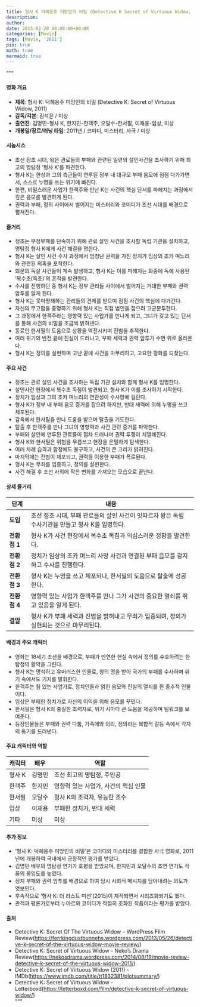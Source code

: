```yaml
---
title: 형사 K 덕혜옹주 미망인의 비밀 (Detective K Secret of Virtuous Widow, 2011)
description: 
author: 
date: 2015-02-20 00:00:00+00:00
categories: [Movie]
tags: [Movie, '2011']
pin: true
math: true
mermaid: true
---
```

"""
#### 영화 개요

- **제목**: 형사 K: 덕혜옹주 미망인의 비밀 (Detective K: Secret of Virtuous Widow, 2011)
- **감독/각본**: 김석윤 / 미상
- **출연진**: 김명민-형사 K, 한지민-한객주, 오달수-한서필, 이재용-임상, 미상
- **개봉일/장르/러닝 타임**: 2011년 / 코미디, 미스터리, 사극 / 미상

#### 시놉시스

- 조선 정조 시대, 왕은 관료들의 부패와 관련된 일련의 살인사건을 조사하기 위해 최고의 명탐정 ‘형사 K’를 파견한다.  
- 형사 K는 한상과 그의 측근들이 연루된 정부 내 대규모 부패 음모에 점점 다가가면서, 스스로 누명을 쓰는 위기에 빠진다.  
- 한편, 비밀스러운 사업가 한객주와 만난 K는 사건의 핵심 단서를 파헤치는 과정에서 깊은 음모를 발견하게 된다.  
- 권력과 부패, 정의 사이에서 벌어지는 미스터리와 코미디가 조선 시대를 배경으로 펼쳐진다.

#### 줄거리

- 정조는 부정부패를 단속하기 위해 관료 살인 사건을 조사할 독립 기관을 설치하고, 명탐정 형사 K에게 사건 해결을 명한다.  
- 형사 K는 살인 사건 수사 과정에서 엄청난 권력을 가진 정치가 임상의 조카 며느리와 관련된 의혹을 포착한다.  
- 의문의 독살 사건들이 계속 발생하고, 형사 K는 이를 파헤치는 와중에 독에 사용된 ‘복수초(독초)’의 흔적을 발견한다.  
- 수사를 진행하던 중 형사 K는 정부 관리들 사이에서 벌어지는 거대한 부패와 권력 암투를 알게 된다.  
- 형사 K는 못마땅해하는 관리들의 견제를 받으며 점점 사건의 핵심에 다가간다.  
- 자신의 무고함을 증명하기 위해 형사 K는 직접 범인을 잡으려 고군분투한다.  
- 그 과정에서 한객주라는 영향력 있는 사업가를 만나게 되고, 그녀가 갖고 있는 단서를 통해 사건의 비밀을 조금씩 밝혀낸다.  
- 동료인 한서필의 도움으로 상황을 역전시키며 진범을 추적한다.  
- 여러 위기와 반전 끝에 진실이 드러나고, 부패 세력과 권력 암투가 수면 위로 올라온다.  
- 형사 K는 정의를 실현하며 고난 끝에 사건을 마무리하고, 고요한 평화를 되찾는다.

#### 주요 사건

- 정조는 관료 살인 사건을 조사하는 독립 기관 설치와 함께 형사 K를 임명한다.  
- 살인사건 현장에서 복수초 독침이 발견되고, 형사 K가 이를 조사하기 시작한다.  
- 정치가 임상과 그의 조카 며느리의 연관성이 수사망에 걸린다.  
- 형사 K가 정부 내 부패 음모 증거를 잡으려 하지만, 반대 세력에 의해 누명을 쓰고 체포된다.  
- 감옥에서 한서필을 만나 도움을 받으며 탈출을 기도한다.  
- 탈출 후 한객주를 만나 그녀의 영향력과 사건 관련 증거를 파악한다.  
- 부패와 살인에 연루된 관료들이 점차 드러나며 권력 투쟁이 치열해진다.  
- 형사 K와 한서필은 위험을 무릅쓰고 현장을 은밀하게 탐색한다.  
- 여러 차례 습격과 함정에도 불구하고, 사건의 큰 고리가 밝혀진다.  
- 마지막에는 진범이 체포되고, 권력을 이용한 부패가 폭로된다.  
- 형사 K는 무죄를 입증하고, 정의를 실현한다.  
- 사건 해결 후 조선 사회에 작은 변화를 가져오는 모습으로 끝난다.

#### 상세 줄거리

| **단계** | **내용** |
|----------|----------|
| **도입** | 조선 정조 시대, 부패 관료들의 살인 사건이 잇따르자 왕은 독립 수사기관을 만들고 형사 K를 임명한다. |
| **전환점 1** | 형사 K가 사건 현장에서 복수초 독침과 의심스러운 정황을 발견한다. |
| **전환점 2** | 정치가 임상의 조카 며느리 사망 사건과 연결된 부패 음모를 감지하고 수사를 진행한다. |
| **전환점 3** | 형사 K는 누명을 쓰고 체포되나, 한서필의 도움으로 탈출에 성공한다. |
| **전환점 4** | 영향력 있는 사업가 한객주를 만나 그가 사건의 중요한 열쇠를 쥐고 있음을 알게 된다. |
| **결말** | 형사 K가 부패 세력과 진범을 밝혀내고 무죄가 입증되며, 정의가 실현되는 것으로 마무리된다. |

#### 배경과 주요 캐릭터

- 영화는 18세기 조선을 배경으로, 부패가 만연한 현실 속에서 정의를 수호하려는 한 탐정의 활약을 그린다.  
- 형사 K는 명석하고 유머러스한 인물로, 왕의 명을 받아 국가의 부패를 수사하며 위기 속에서도 기지를 발휘한다.  
- 한객주는 힘 있는 사업가로, 정치인들과 얽힌 음모와 진실의 열쇠를 쥔 중추적 인물이다.  
- 임상은 부패한 정치가로 자신의 이익을 위해 음모를 꾸민다.  
- 한서필은 형사 K의 충실한 조력자로, 위기 시마다 큰 도움을 제공하며 팀워크를 보여준다.  
- 등장인물들은 부패와 권력 다툼, 가족애와 의리, 정의라는 복합적 갈등 속에서 각자의 동기를 드러낸다.

#### 주요 캐릭터와 역할

| **캐릭터** | **배우** | **역할** |
|------------|----------|----------|
| 형사 K | 김명민 | 조선 최고의 명탐정, 주인공 |
| 한객주 | 한지민 | 영향력 있는 사업가, 사건의 핵심 인물 |
| 한서필 | 오달수 | 형사 K의 조력자, 유능한 조수 |
| 임상 | 이재용 | 부패한 정치가, 반대 세력 |
| 기타 | 미상 | 미상 |

#### 추가 정보

- ‘형사 K: 덕혜옹주 미망인의 비밀’은 코미디와 미스터리를 결합한 사극 영화로, 2011년에 개봉하여 국내에서 긍정적인 평가를 받았다.  
- 김명민 배우의 명탐정 연기가 호평을 받았으며, 한지민과 오달수의 조연 연기도 작품의 몰입도를 높였다.  
- 정치 부패와 권력 암투를 배경으로 하여 당시 사회적 메시지를 담아내려는 의도가 엿보인다.  
- 후속작으로 ‘형사 K: 더 라스트 미션’(2015)이 제작되면서 시리즈화되기도 했다.  
- 관객과 평론가로부터 누아르와 코미디가 적절히 조화된 작품이라는 평가를 받았다.

#### 출처

- Detective K: Secret Of The Virtuous Widow – WordPress Film Review(https://ferrkingdustbunnehs.wordpress.com/2013/05/26/detective-k-secret-of-the-virtuous-widow-movie-review/)  
- Detective K: Secret of Virtuous Widow - Neko’s Drama Review(https://nekosdrama.wordpress.com/2014/06/19/movie-review-detective-k-secret-of-the-virtuous-widow-2011/)  
- Detective K: Secret of Virtuous Widow (2011) - IMDb(https://www.imdb.com/title/tt1832381/plotsummary/)  
- Detective K: Secret of Virtuous Widow - Letterboxd(https://letterboxd.com/film/detective-k-secret-of-virtuous-widow/)  
"""